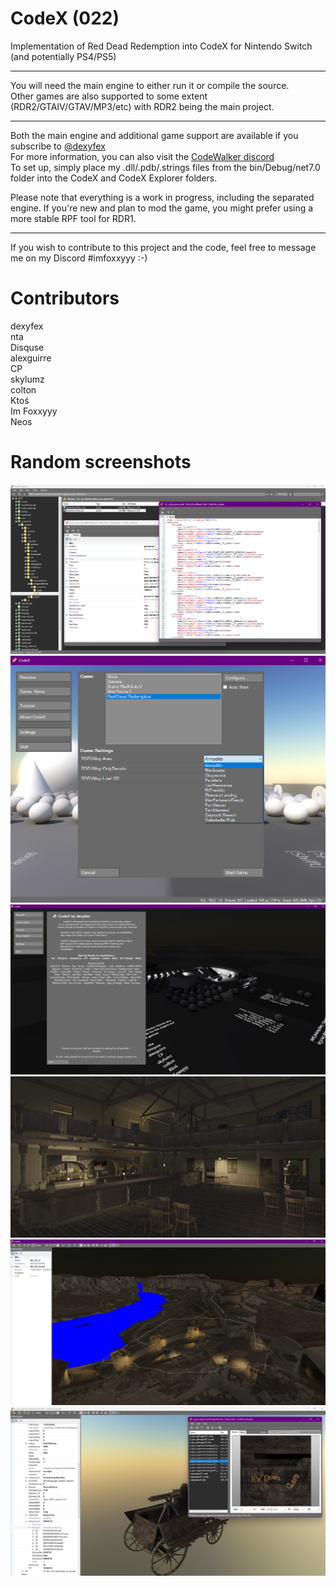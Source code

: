 # CodeX (022)

Implementation of Red Dead Redemption into CodeX for Nintendo Switch (and potentially PS4/PS5)

--------------------

You will need the main engine to either run it or compile the source.        
Other games are also supported to some extent (RDR2/GTAIV/GTAV/MP3/etc) with RDR2 being the main project.

--------------------

Both the main engine and additional game support are available if you subscribe to [@dexyfex](https://www.patreon.com/dexyfex)         
For more information, you can also visit the [CodeWalker discord](https://discord.gg/rgU4SbeR)                
To set up, simply place my .dll/.pdb/.strings files from the bin/Debug/net7.0 folder into the CodeX and CodeX Explorer folders.

Please note that everything is a work in progress, including the separated engine. If you're new and plan to mod the game, you might prefer using a more stable RPF tool for RDR1.

--------------------

If you wish to contribute to this project and the code, feel free to message me on my Discord #imfoxxyyy :-)

# Contributors
dexyfex     
nta      
Disquse       
alexguirre      
CP      
skylumz      
colton      
Ktoś      
Im Foxxyyy      
Neos    

# Random screenshots
![Screenshot](Files/Properties/codex_explorer.png)
![Screenshot](Files/Properties/codex_game_selector.png)
![Screenshot](Files/Properties/codex_scene_preview.png)
![Screenshot](Files/Properties/map_viewer_1.png)
![Screenshot](Files/Properties/map_viewer_2.png)
![Screenshot](Files/Properties/model_viewer.png)
